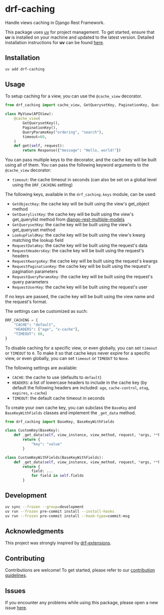 # drf-caching

Handle views caching in Django Rest Framework.

This package uses [uv](https://docs.astral.sh/uv/) for project management. To get started, ensure that **uv** is installed on your machine and updated to the latest version. Detailed installation instructions for **uv** can be found [here](https://docs.astral.sh/uv/getting-started/installation/).

## Installation

```bash
uv add drf-caching
```

## Usage

To setup caching for a view, you can use the `@cache_view` decorator.

```python
from drf_caching import cache_view, GetQuerysetKey, PaginationKey, QueryParamsKey

class MyView(APIView):
    @cache_view(
        GetQuerysetKey(),
        PaginationKey(),
        QueryParamsKey("ordering", "search"),
        timeout=60,
    )
    def get(self, request):
        return Response({"message": "Hello, world!"})
```

You can pass multiple keys to the decorator, and the cache key will be built using all of them.
You can pass the following keyword arguments to the `@cache_view` decorator:

- `timeout`: the cache timeout in seconds (can also be set on a global level using the `DRF_CACHING` setting)

The following keys, available in the `drf_caching.keys` module, can be used:

- `GetObjectKey`: the cache key will be built using the view's get_object method
- `GetQuerylistKey`: the cache key will be built using the view's get_querylist method from [django-rest-multiple-models](https://github.com/MattBroach/DjangoRestMultipleModels)
- `GetQuerysetKey`: the cache key will be built using the view's get_queryset method
- `LookupFieldKey`: the cache key will be built using the view's kwarg matching the lookup field
- `RequestDataKey`: the cache key will be built using the request's data
- `RequestHeadersKey`: the cache key will be built using the request's headers
- `RequestKwargsKey`: the cache key will be built using the request's kwargs
- `RequestPaginationKey`: the cache key will be built using the request's pagination parameters
- `RequestQueryParamsKey`: the cache key will be built using the request's query parameters
- `RequestUserKey`: the cache key will be built using the request's user

If no keys are passed, the cache key will be built using the view name and the request's format.

The settings can be customized as such:

```python
DRF_CACHING = {
    "CACHE": "default",
    "HEADERS": ["age", "x-cache"],
    "TIMEOUT": 60,
}
```

To disable caching for a specific view, or even globally, you can set `timeout` or `TIMEOUT` to `0`.
To make it so that cache keys never expire for a specific view, or even globally, you can set `timeout` or `TIMEOUT` to `None`.

The following settings are available:

- `CACHE`: the cache to use (defaults to `default`)
- `HEADERS`: a list of lowercase headers to include in the cache key (by default the following headers are included: `age`, `cache-control`, `etag`, `expires`, `x-cache`)
- `TIMEOUT`: the default cache timeout in seconds

To create your own cache key, you can subclass the `BaseKey` and `BaseKeyWithFields` classes and implement the `_get_data` method.

```python
from drf_caching import BaseKey, BaseKeyWithFields

class CustomKey(BaseKey):
    def _get_data(self, view_instance, view_method, request, *args, **kwargs):
        return {
            "key": "value"
        }

class CustomKeyWithFields(BaseKeyWithFields):
    def _get_data(self, view_instance, view_method, request, *args, **kwargs):
        return {
            field: ...
            for field in self.fields
        }
```

## Development

```bash
uv sync --frozen --group=development
uv run --frozen pre-commit install --install-hooks
uv run --frozen pre-commit install --hook-type=commit-msg
```

## Acknowledgments

This project was strongly inspired by [drf-extensions](https://github.com/chibisov/drf-extensions).

## Contributing

Contributions are welcome! To get started, please refer to our [contribution guidelines](https://github.com/stefanofusai/drf-caching/blob/main/CONTRIBUTING.md).

## Issues

If you encounter any problems while using this package, please open a new issue [here](https://github.com/stefanofusai/drf-caching/issues).
